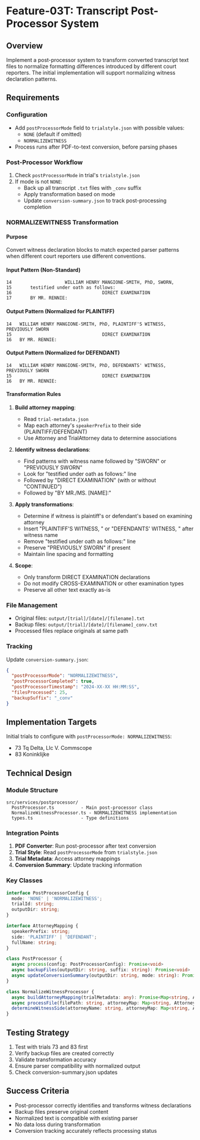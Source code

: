 # Feature-03T: Transcript Post-Processor System

## Overview
Implement a post-processor system to transform converted transcript text files to normalize formatting differences introduced by different court reporters. The initial implementation will support normalizing witness declaration patterns.

## Requirements

### Configuration
- Add `postProcessorMode` field to `trialstyle.json` with possible values:
  - `NONE` (default if omitted)
  - `NORMALIZEWITNESS`
- Process runs after PDF-to-text conversion, before parsing phases

### Post-Processor Workflow
1. Check `postProcessorMode` in trial's `trialstyle.json`
2. If mode is not `NONE`:
   - Back up all transcript `.txt` files with `_conv` suffix
   - Apply transformation based on mode
   - Update `conversion-summary.json` to track post-processing completion

### NORMALIZEWITNESS Transformation

#### Purpose
Convert witness declaration blocks to match expected parser patterns when different court reporters use different conventions.

#### Input Pattern (Non-Standard)
```
14                    WILLIAM HENRY MANGIONE-SMITH, PhD, SWORN,
15       testified under oath as follows:
16                                  DIRECT EXAMINATION
17       BY MR. RENNIE:
```

#### Output Pattern (Normalized for PLAINTIFF)
```
14   WILLIAM HENRY MANGIONE-SMITH, PhD, PLAINTIFF'S WITNESS, PREVIOUSLY SWORN
15                                  DIRECT EXAMINATION
16   BY MR. RENNIE:
```

#### Output Pattern (Normalized for DEFENDANT)
```
14   WILLIAM HENRY MANGIONE-SMITH, PhD, DEFENDANTS' WITNESS, PREVIOUSLY SWORN
15                                  DIRECT EXAMINATION
16   BY MR. RENNIE:
```

#### Transformation Rules
1. **Build attorney mapping**:
   - Read `trial-metadata.json`
   - Map each attorney's `speakerPrefix` to their side (PLAINTIFF/DEFENDANT)
   - Use Attorney and TrialAttorney data to determine associations

2. **Identify witness declarations**:
   - Find patterns with witness name followed by "SWORN" or "PREVIOUSLY SWORN"
   - Look for "testified under oath as follows:" line
   - Followed by "DIRECT EXAMINATION" (with or without "CONTINUED")
   - Followed by "BY MR./MS. [NAME]:"

3. **Apply transformations**:
   - Determine if witness is plaintiff's or defendant's based on examining attorney
   - Insert "PLAINTIFF'S WITNESS, " or "DEFENDANTS' WITNESS, " after witness name
   - Remove "testified under oath as follows:" line
   - Preserve "PREVIOUSLY SWORN" if present
   - Maintain line spacing and formatting

4. **Scope**:
   - Only transform DIRECT EXAMINATION declarations
   - Do not modify CROSS-EXAMINATION or other examination types
   - Preserve all other text exactly as-is

### File Management
- Original files: `output/[trial]/[date]/[filename].txt`
- Backup files: `output/[trial]/[date]/[filename]_conv.txt`
- Processed files replace originals at same path

### Tracking
Update `conversion-summary.json`:
```json
{
  "postProcessorMode": "NORMALIZEWITNESS",
  "postProcessorCompleted": true,
  "postProcessorTimestamp": "2024-XX-XX HH:MM:SS",
  "filesProcessed": 25,
  "backupSuffix": "_conv"
}
```

## Implementation Targets
Initial trials to configure with `postProcessorMode: NORMALIZEWITNESS`:
- 73 Tq Delta, Llc V. Commscope
- 83 Koninklijke

## Technical Design

### Module Structure
```
src/services/postprocessor/
  PostProcessor.ts          - Main post-processor class
  NormalizeWitnessProcessor.ts - NORMALIZEWITNESS implementation
  types.ts                  - Type definitions
```

### Integration Points
1. **PDF Converter**: Run post-processor after text conversion
2. **Trial Style**: Read `postProcessorMode` from `trialstyle.json`
3. **Trial Metadata**: Access attorney mappings
4. **Conversion Summary**: Update tracking information

### Key Classes
```typescript
interface PostProcessorConfig {
  mode: 'NONE' | 'NORMALIZEWITNESS';
  trialId: string;
  outputDir: string;
}

interface AttorneyMapping {
  speakerPrefix: string;
  side: 'PLAINTIFF' | 'DEFENDANT';
  fullName: string;
}

class PostProcessor {
  async process(config: PostProcessorConfig): Promise<void>
  async backupFiles(outputDir: string, suffix: string): Promise<void>
  async updateConversionSummary(outputDir: string, mode: string): Promise<void>
}

class NormalizeWitnessProcessor {
  async buildAttorneyMapping(trialMetadata: any): Promise<Map<string, AttorneyMapping>>
  async processFile(filePath: string, attorneyMap: Map<string, AttorneyMapping>): Promise<void>
  determineWitnessSide(attorneyName: string, attorneyMap: Map<string, AttorneyMapping>): string
}
```

## Testing Strategy
1. Test with trials 73 and 83 first
2. Verify backup files are created correctly
3. Validate transformation accuracy
4. Ensure parser compatibility with normalized output
5. Check conversion-summary.json updates

## Success Criteria
- Post-processor correctly identifies and transforms witness declarations
- Backup files preserve original content
- Normalized text is compatible with existing parser
- No data loss during transformation
- Conversion tracking accurately reflects processing status